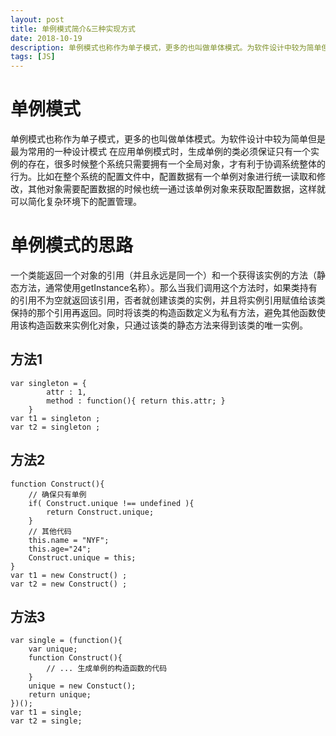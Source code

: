 ```yaml
---
layout: post
title: 单例模式简介&三种实现方式
date: 2018-10-19
description: 单例模式也称作为单子模式，更多的也叫做单体模式。为软件设计中较为简单但是最为常用的一种设计模式
tags: [JS]
---
```


# 单例模式

单例模式也称作为单子模式，更多的也叫做单体模式。为软件设计中较为简单但是最为常用的一种设计模式
在应用单例模式时，生成单例的类必须保证只有一个实例的存在，很多时候整个系统只需要拥有一个全局对象，才有利于协调系统整体的行为。比如在整个系统的配置文件中，配置数据有一个单例对象进行统一读取和修改，其他对象需要配置数据的时候也统一通过该单例对象来获取配置数据，这样就可以简化复杂环境下的配置管理。

# 单例模式的思路

一个类能返回一个对象的引用（并且永远是同一个）和一个获得该实例的方法（静态方法，通常使用getInstance名称）。那么当我们调用这个方法时，如果类持有的引用不为空就返回该引用，否者就创建该类的实例，并且将实例引用赋值给该类保持的那个引用再返回。同时将该类的构造函数定义为私有方法，避免其他函数使用该构造函数来实例化对象，只通过该类的静态方法来得到该类的唯一实例。

## 方法1

```
var singleton = {
        attr : 1,
        method : function(){ return this.attr; }
    }
var t1 = singleton ;
var t2 = singleton ;
```

## 方法2

```
function Construct(){
    // 确保只有单例
    if( Construct.unique !== undefined ){
        return Construct.unique; 
    }
    // 其他代码
    this.name = "NYF";
    this.age="24";
    Construct.unique = this;
}
var t1 = new Construct() ;
var t2 = new Construct() ;
```

## 方法3

```
var single = (function(){
    var unique;
    function Construct(){
        // ... 生成单例的构造函数的代码
    }
    unique = new Constuct();
    return unique;
})();
var t1 = single;
var t2 = single;
```